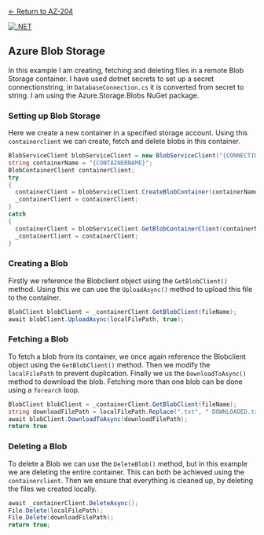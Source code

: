 [← Return to AZ-204](README.md)<br>

[![.NET](https://github.com/joerivanarkel/AzureBlobStorage/actions/workflows/dotnet.yml/badge.svg)](https://github.com/joerivanarkel/AzureBlobStorage/actions/workflows/dotnet.yml)
## Azure Blob Storage
In this example I am creating, fetching and deleting files in a remote Blob Storage container. I have used dotnet secrets to set up a secret connectionstring, in ``DatabaseConnection.cs`` it is converted from secret to string. I am using the Azure.Storage.Blobs NuGet package.

### Setting up Blob Storage
Here we create a new container in a specified storage account. Using this ``containerclient`` we can create, fetch and delete blobs in this container.

```csharp
BlobServiceClient blobServiceClient = new BlobServiceClient("{CONNECTIONSTRING}");
string containerName = "{CONTAINERNAME}";
BlobContainerClient containerClient;
try
{
  containerClient = blobServiceClient.CreateBlobContainer(containerName);
  _containerClient = containerClient;
}
catch
{
  containerClient = blobServiceClient.GetBlobContainerClient(containerName);
  _containerClient = containerClient;
}
```
### Creating a Blob
Firstly we reference the Blobclient object using the ``GetBlobClient()`` method. Using this we can use the ``UploadAsync()`` method to upload this file to the container.

```csharp
BlobClient blobClient = _containerClient.GetBlobClient(fileName);
await blobClient.UploadAsync(localFilePath, true);
```
### Fetching a Blob
To fetch a blob from its container, we once again reference the Blobclient object using the ``GetBlobClient()`` method. Then we modify the ``localFilePath`` to prevent duplication. Finally we us the ``DownloadToAsync()`` method to download the blob. Fetching more than one blob can be done using a ``forearch`` loop.

```csharp
BlobClient blobClient = _containerClient.GetBlobClient(fileName);
string downloadFilePath = localFilePath.Replace(".txt", " DOWNLOADED.txt");
await blobClient.DownloadToAsync(downloadFilePath);
return true
```

### Deleting a Blob
To delete a Blob we can use the ``DeleteBlob()`` method, but in this example we are deleting the entire container. This can both be achieved using the ``containerclient``. Then we ensure that everything is cleaned up, by deleting the files we created locally.

```csharp
await _containerClient.DeleteAsync();
File.Delete(localFilePath);
File.Delete(downloadFilePath);
return true;
```
